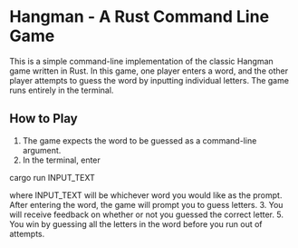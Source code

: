 # Hangman - A Rust Command Line Game

This is a simple command-line implementation of the classic Hangman game written in Rust. In this game, one player enters a word, and the other player attempts to guess the word by inputting individual letters. The game runs entirely in the terminal.

## How to Play

1. The game expects the word to be guessed as a command-line argument.
2. In the terminal, enter

cargo run INPUT_TEXT

where INPUT_TEXT will be whichever word you would like  as the prompt. After entering the word, the game will prompt you to guess letters.
3. You will receive feedback on whether or not you guessed the correct letter.
5. You win by guessing all the letters in the word before you run out of attempts.
